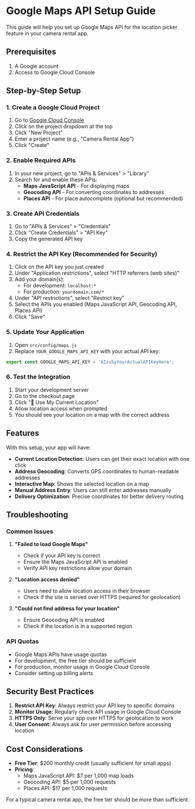 # Google Maps API Setup Guide

This guide will help you set up Google Maps API for the location picker feature in your camera rental app.

## Prerequisites

1. A Google account
2. Access to Google Cloud Console

## Step-by-Step Setup

### 1. Create a Google Cloud Project

1. Go to [Google Cloud Console](https://console.cloud.google.com/)
2. Click on the project dropdown at the top
3. Click "New Project"
4. Enter a project name (e.g., "Camera Rental App")
5. Click "Create"

### 2. Enable Required APIs

1. In your new project, go to "APIs & Services" > "Library"
2. Search for and enable these APIs:
   - **Maps JavaScript API** - For displaying maps
   - **Geocoding API** - For converting coordinates to addresses
   - **Places API** - For place autocomplete (optional but recommended)

### 3. Create API Credentials

1. Go to "APIs & Services" > "Credentials"
2. Click "Create Credentials" > "API Key"
3. Copy the generated API key

### 4. Restrict the API Key (Recommended for Security)

1. Click on the API key you just created
2. Under "Application restrictions", select "HTTP referrers (web sites)"
3. Add your domain(s):
   - For development: `localhost:*`
   - For production: `yourdomain.com/*`
4. Under "API restrictions", select "Restrict key"
5. Select the APIs you enabled (Maps JavaScript API, Geocoding API, Places API)
6. Click "Save"

### 5. Update Your Application

1. Open `src/config/maps.js`
2. Replace `YOUR_GOOGLE_MAPS_API_KEY` with your actual API key:

```javascript
export const GOOGLE_MAPS_API_KEY = 'AIzaSyYourActualAPIKeyHere';
```

### 6. Test the Integration

1. Start your development server
2. Go to the checkout page
3. Click "📍 Use My Current Location"
4. Allow location access when prompted
5. You should see your location on a map with the correct address

## Features

With this setup, your app will have:

- **Current Location Detection**: Users can get their exact location with one click
- **Address Geocoding**: Converts GPS coordinates to human-readable addresses
- **Interactive Map**: Shows the selected location on a map
- **Manual Address Entry**: Users can still enter addresses manually
- **Delivery Optimization**: Precise coordinates for better delivery routing

## Troubleshooting

### Common Issues

1. **"Failed to load Google Maps"**
   - Check if your API key is correct
   - Ensure the Maps JavaScript API is enabled
   - Verify API key restrictions allow your domain

2. **"Location access denied"**
   - Users need to allow location access in their browser
   - Check if the site is served over HTTPS (required for geolocation)

3. **"Could not find address for your location"**
   - Ensure Geocoding API is enabled
   - Check if the location is in a supported region

### API Quotas

- Google Maps APIs have usage quotas
- For development, the free tier should be sufficient
- For production, monitor usage in Google Cloud Console
- Consider setting up billing alerts

## Security Best Practices

1. **Restrict API Key**: Always restrict your API key to specific domains
2. **Monitor Usage**: Regularly check API usage in Google Cloud Console
3. **HTTPS Only**: Serve your app over HTTPS for geolocation to work
4. **User Consent**: Always ask for user permission before accessing location

## Cost Considerations

- **Free Tier**: $200 monthly credit (usually sufficient for small apps)
- **Pricing**: 
  - Maps JavaScript API: $7 per 1,000 map loads
  - Geocoding API: $5 per 1,000 requests
  - Places API: $17 per 1,000 requests

For a typical camera rental app, the free tier should be more than sufficient. 